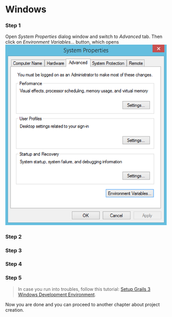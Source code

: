 # Windows

### Step 1
Open *System Properties* dialog window and switch to *Advanced* tab. Then click on *Environment Variables...* button, which opens  
![](windows-advanced.png)

### Step 2


### Step 3


### Step 4


### Step 5



> In case you run into troubles, follow this tutorial: [Setup Grails 3 Windows Development Environment](http://grails.asia/grails-3-tutorial-setup-your-windows-development-environment).

Now you are done and you can proceed to another chapter about project creation.